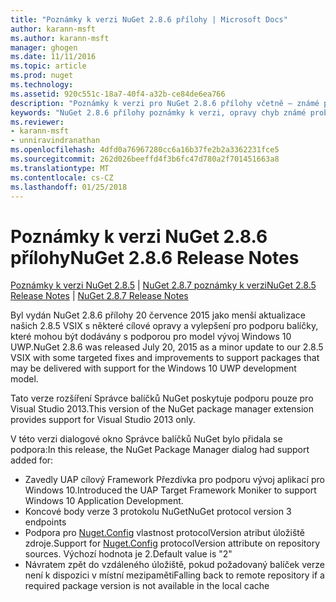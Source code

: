 ```yaml
---
title: "Poznámky k verzi NuGet 2.8.6 přílohy | Microsoft Docs"
author: karann-msft
ms.author: karann-msft
manager: ghogen
ms.date: 11/11/2016
ms.topic: article
ms.prod: nuget
ms.technology: 
ms.assetid: 920c551c-18a7-40f4-a32b-ce84de6ea766
description: "Poznámky k verzi pro NuGet 2.8.6 přílohy včetně – známé problémy, opravy chyb, přidaných funkcí a chcete."
keywords: "NuGet 2.8.6 přílohy poznámky k verzi, opravy chyb známé problémy, přidat funkce, chcete"
ms.reviewer:
- karann-msft
- unniravindranathan
ms.openlocfilehash: 4dfd0a76967280cc6a16b37fe2b2a3362231fce5
ms.sourcegitcommit: 262d026beeffd4f3b6fc47d780a2f701451663a8
ms.translationtype: MT
ms.contentlocale: cs-CZ
ms.lasthandoff: 01/25/2018
---
```

# <a name="nuget-286-release-notes"></a><span data-ttu-id="62791-104">Poznámky k verzi NuGet 2.8.6 přílohy</span><span class="sxs-lookup"><span data-stu-id="62791-104">NuGet 2.8.6 Release Notes</span></span>

<span data-ttu-id="62791-105">[Poznámky k verzi NuGet 2.8.5](../release-notes/nuget-2.8.5.md) | [NuGet 2.8.7 poznámky k verzi](../release-notes/nuget-2.8.7.md)</span><span class="sxs-lookup"><span data-stu-id="62791-105">[NuGet 2.8.5 Release Notes](../release-notes/nuget-2.8.5.md) | [NuGet 2.8.7 Release Notes](../release-notes/nuget-2.8.7.md)</span></span>

<span data-ttu-id="62791-106">Byl vydán NuGet 2.8.6 přílohy 20 července 2015 jako menší aktualizace našich 2.8.5 VSIX s některé cílové opravy a vylepšení pro podporu balíčky, které mohou být dodávány s podporou pro model vývoj Windows 10 UWP.</span><span class="sxs-lookup"><span data-stu-id="62791-106">NuGet 2.8.6 was released July 20, 2015 as a minor update to our 2.8.5 VSIX with some targeted fixes and improvements to support packages that may be delivered with support for the Windows 10 UWP development model.</span></span>

<span data-ttu-id="62791-107">Tato verze rozšíření Správce balíčků NuGet poskytuje podporu pouze pro Visual Studio 2013.</span><span class="sxs-lookup"><span data-stu-id="62791-107">This version of the NuGet package manager extension provides support for Visual Studio 2013 only.</span></span>

<span data-ttu-id="62791-108">V této verzi dialogové okno Správce balíčků NuGet bylo přidala se podpora:</span><span class="sxs-lookup"><span data-stu-id="62791-108">In this release, the NuGet Package Manager dialog had support added for:</span></span>

* <span data-ttu-id="62791-109">Zavedly UAP cílový Framework Přezdívka pro podporu vývoj aplikací pro Windows 10.</span><span class="sxs-lookup"><span data-stu-id="62791-109">Introduced the UAP Target Framework Moniker to support Windows 10 Application Development.</span></span>
* <span data-ttu-id="62791-110">Koncové body verze 3 protokolu NuGet</span><span class="sxs-lookup"><span data-stu-id="62791-110">NuGet protocol version 3 endpoints</span></span>
* <span data-ttu-id="62791-111">Podpora pro [Nuget.Config](../consume-packages/configuring-nuget-behavior.md) vlastnost protocolVersion atribut úložiště zdroje.</span><span class="sxs-lookup"><span data-stu-id="62791-111">Support for [Nuget.Config](../consume-packages/configuring-nuget-behavior.md) protocolVersion attribute on repository sources.</span></span> <span data-ttu-id="62791-112">Výchozí hodnota je 2.</span><span class="sxs-lookup"><span data-stu-id="62791-112">Default value is "2"</span></span>
* <span data-ttu-id="62791-113">Návratem zpět do vzdáleného úložiště, pokud požadovaný balíček verze není k dispozici v místní mezipaměti</span><span class="sxs-lookup"><span data-stu-id="62791-113">Falling back to remote repository if a required package version is not available in the local cache</span></span>